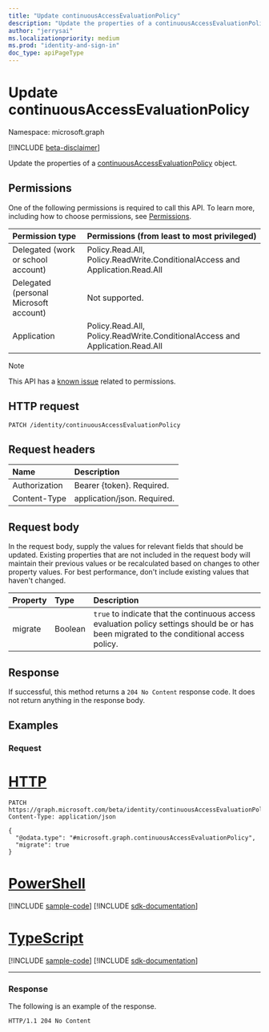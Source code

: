 ```yaml
---
title: "Update continuousAccessEvaluationPolicy"
description: "Update the properties of a continuousAccessEvaluationPolicy object."
author: "jerrysai"
ms.localizationpriority: medium
ms.prod: "identity-and-sign-in"
doc_type: apiPageType
---
```


# Update continuousAccessEvaluationPolicy
Namespace: microsoft.graph

[!INCLUDE [beta-disclaimer](../../includes/beta-disclaimer.md)]

Update the properties of a [continuousAccessEvaluationPolicy](../resources/continuousaccessevaluationpolicy.md) object.

## Permissions
One of the following permissions is required to call this API. To learn more, including how to choose permissions, see [Permissions](/graph/permissions-reference).

|Permission type                        | Permissions (from least to most privileged)                    |
|:--------------------------------------|:---------------------------------------------------------------|
|Delegated (work or school account)     | Policy.Read.All, Policy.ReadWrite.ConditionalAccess and Application.Read.All |
|Delegated (personal Microsoft account) | Not supported. |
|Application                            | Policy.Read.All, Policy.ReadWrite.ConditionalAccess and Application.Read.All |

> [!NOTE]
> This API has a [known issue](/graph/known-issues#permissions) related to permissions.  

## HTTP request

<!-- {
  "blockType": "ignored"
}
-->
``` http
PATCH /identity/continuousAccessEvaluationPolicy
```

## Request headers
|Name|Description|
|:---|:---|
|Authorization|Bearer {token}. Required.|
|Content-Type|application/json. Required.|

## Request body
In the request body, supply the values for relevant fields that should be updated. Existing properties that are not included in the request body will maintain their previous values or be recalculated based on changes to other property values. For best performance, don't include existing values that haven't changed.

|Property|Type|Description|
|:---|:---|:---|
|migrate|Boolean| `true` to indicate that the continuous access evaluation policy settings should be or has been migrated to the conditional access policy. |

## Response

If successful, this method returns a `204 No Content` response code. It does not return anything in the response body.

## Examples

### Request

# [HTTP](#tab/http)
<!-- {
  "blockType": "request",
  "name": "update_continuousaccessevaluationpolicy"
}
-->
``` http
PATCH https://graph.microsoft.com/beta/identity/continuousAccessEvaluationPolicy
Content-Type: application/json

{
  "@odata.type": "#microsoft.graph.continuousAccessEvaluationPolicy",
  "migrate": true
}
```

# [PowerShell](#tab/powershell)
[!INCLUDE [sample-code](../includes/snippets/powershell/update-continuousaccessevaluationpolicy-powershell-snippets.md)]
[!INCLUDE [sdk-documentation](../includes/snippets/snippets-sdk-documentation-link.md)]

# [TypeScript](#tab/typescript)
[!INCLUDE [sample-code](../includes/snippets/typescript/update-continuousaccessevaluationpolicy-typescript-snippets.md)]
[!INCLUDE [sdk-documentation](../includes/snippets/snippets-sdk-documentation-link.md)]

---



### Response

The following is an example of the response.

<!-- {
  "blockType": "response",
  "truncated": false
} -->

```http
HTTP/1.1 204 No Content
```
